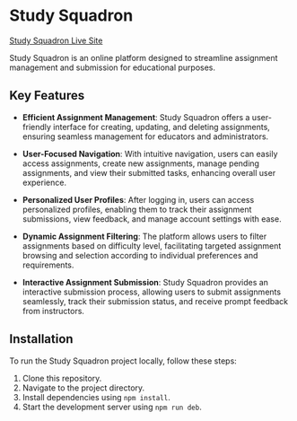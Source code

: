 # Study Squadron

[Study Squadron Live Site](https://study-squadron.web.app/)

Study Squadron is an online platform designed to streamline assignment management and submission for educational purposes.

## Key Features

- **Efficient Assignment Management**: Study Squadron offers a user-friendly interface for creating, updating, and deleting assignments, ensuring seamless management for educators and administrators.
  
- **User-Focused Navigation**: With intuitive navigation, users can easily access assignments, create new assignments, manage pending assignments, and view their submitted tasks, enhancing overall user experience.
  
- **Personalized User Profiles**: After logging in, users can access personalized profiles, enabling them to track their assignment submissions, view feedback, and manage account settings with ease.
  
- **Dynamic Assignment Filtering**: The platform allows users to filter assignments based on difficulty level, facilitating targeted assignment browsing and selection according to individual preferences and requirements.
  
- **Interactive Assignment Submission**: Study Squadron provides an interactive submission process, allowing users to submit assignments seamlessly, track their submission status, and receive prompt feedback from instructors.

## Installation

To run the Study Squadron project locally, follow these steps:

1. Clone this repository.
2. Navigate to the project directory.
3. Install dependencies using `npm install`.
4. Start the development server using `npm run deb`.

